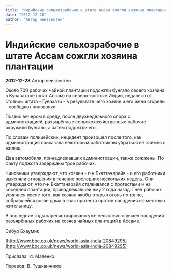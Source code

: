 ```yaml
---
title: "Индийские сельхозрабочие в штате Ассам сожгли хозяина плантации"
date: "2012-12-28"
author: "Автор неизвестен"
---
```


# Индийские сельхозрабочие в штате Ассам сожгли хозяина плантации

**2012-12-28** Автор неизвестен

Около 700 рабочих чайной плантации подожгли бунгало своего хозяина в Кунапатаре (штат Ассам) на северо-востоке Индии, недалеко от столицы штата - Гувахати - в результате чего хозяин и его жена сгорели - сообщают чиновники.

Поздно вечером в среду, после двухнедельного спора с администрацией, разъярённые сельскохозяйственные рабочие окружили бунгало, а затем подожгли его.

По словам полицейских, инцидент произошел после того, как администрация приказала некоторым работникам убраться из съёмных жилищ.

Два автомобиля, принадлежавших администрации, также сожжены. По факту поджога задержаны трое рабочих.

Чиновники утверждают, что хозяин - г-н Бхаттачарайя - и его работники выясняли отношения в течение последних нескольких недель. Они утверждают, что г-н Бхаттачарайя сталкивался с протестами и на соседней плантации, принадлежавшей ему 2 года назад. Гнев рабочих усилился после того, как хозяин якобы открыл огонь по толпе, собравшейся возле дома в знак протеста против нападения на местную жительницу.

В последние годы зарегистрировано уже несколько случаев нападений разъярённых рабочих на хозяев чайных плантаций в Ассаме.

Сибур Бхаумик

[http://www.bbc.co.uk/news/world-asia-india-20849295](http://www.bbc.co.uk/news/world-asia-india-20849295)

Прислала: И. Маленко

Перевод: В. Тушканчиков
